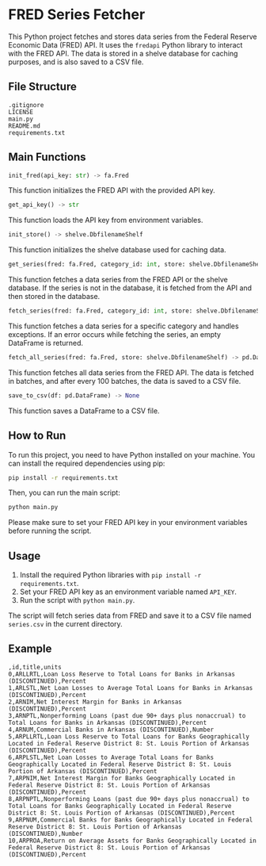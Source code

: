 # FRED Series Fetcher

This Python project fetches and stores data series from the Federal Reserve Economic Data (FRED) API. It uses the `fredapi` Python library to interact with the FRED API. The data is stored in a shelve database for caching purposes, and is also saved to a CSV file.

## File Structure

```
.gitignore
LICENSE
main.py
README.md
requirements.txt
```

## Main Functions

```python
init_fred(api_key: str) -> fa.Fred
```

This function initializes the FRED API with the provided API key.

```python
get_api_key() -> str
```

This function loads the API key from environment variables.

```python
init_store() -> shelve.DbfilenameShelf
```

This function initializes the shelve database used for caching data.

```python
get_series(fred: fa.Fred, category_id: int, store: shelve.DbfilenameShelf) -> pd.DataFrame
```

This function fetches a data series from the FRED API or the shelve database. If the series is not in the database, it is fetched from the API and then stored in the database.

```python
fetch_series(fred: fa.Fred, category_id: int, store: shelve.DbfilenameShelf) -> pd.DataFrame
```

This function fetches a data series for a specific category and handles exceptions. If an error occurs while fetching the series, an empty DataFrame is returned.

```python
fetch_all_series(fred: fa.Fred, store: shelve.DbfilenameShelf) -> pd.DataFrame
```

This function fetches all data series from the FRED API. The data is fetched in batches, and after every 100 batches, the data is saved to a CSV file.

```python
save_to_csv(df: pd.DataFrame) -> None
```

This function saves a DataFrame to a CSV file.

## How to Run

To run this project, you need to have Python installed on your machine. You can install the required dependencies using pip:

```sh
pip install -r requirements.txt
```

Then, you can run the main script:

```sh
python main.py
```

Please make sure to set your FRED API key in your environment variables before running the script.

## Usage

1. Install the required Python libraries with `pip install -r requirements.txt`.
2. Set your FRED API key as an environment variable named `API_KEY`.
3. Run the script with `python main.py`.

The script will fetch series data from FRED and save it to a CSV file named `series.csv` in the current directory.

## Example

```csv
,id,title,units
0,ARLLRTL,Loan Loss Reserve to Total Loans for Banks in Arkansas (DISCONTINUED),Percent
1,ARLSTL,Net Loan Losses to Average Total Loans for Banks in Arkansas (DISCONTINUED),Percent
2,ARNIM,Net Interest Margin for Banks in Arkansas (DISCONTINUED),Percent
3,ARNPTL,Nonperforming Loans (past due 90+ days plus nonaccrual) to Total Loans for Banks in Arkansas (DISCONTINUED),Percent
4,ARNUM,Commercial Banks in Arkansas (DISCONTINUED),Number
5,ARPLLRTL,Loan Loss Reserve to Total Loans for Banks Geographically Located in Federal Reserve District 8: St. Louis Portion of Arkansas (DISCONTINUED),Percent
6,ARPLSTL,Net Loan Losses to Average Total Loans for Banks Geographically Located in Federal Reserve District 8: St. Louis Portion of Arkansas (DISCONTINUED),Percent
7,ARPNIM,Net Interest Margin for Banks Geographically Located in Federal Reserve District 8: St. Louis Portion of Arkansas (DISCONTINUED),Percent
8,ARPNPTL,Nonperforming Loans (past due 90+ days plus nonaccrual) to Total Loans for Banks Geographically Located in Federal Reserve District 8: St. Louis Portion of Arkansas (DISCONTINUED),Percent
9,ARPNUM,Commercial Banks for Banks Geographically Located in Federal Reserve District 8: St. Louis Portion of Arkansas (DISCONTINUED),Number
10,ARPROA,Return on Average Assets for Banks Geographically Located in Federal Reserve District 8: St. Louis Portion of Arkansas (DISCONTINUED),Percent
```